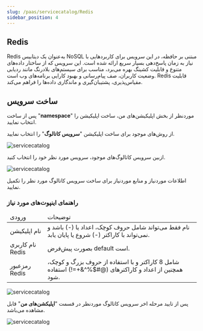```yaml
---
slug: /paas/servicecatalog/Redis
sidebar_position: 4
---
```

## Redis

Redis به‌عنوان یک دیتابیس NoSQL مبتنی بر حافظه، در این سرویس برای کاربردهایی با نیاز به زمان پاسخ‌دهی بسیار سریع ارائه شده است. این سرویس که از ساختار داده‌های متنوع و قابلیت کشینگ بهره می‌برد، مناسب برای سیستم‌های بلادرنگ مانند ردیابی وضعیت کاربران، صف پیام‌رسانی و بهبود کارایی برنامه‌های وب است.  Redis قابلیت مقیاس‌پذیری، پشتیبان‌گیری و ماندگاری داده‌ها را فراهم می‌کند.


## ساخت سرویس 

پس از ساخت "**namespace**" موردنظر از بخش اپلیکیشن‌های من، ساخت اپلیکیشن را انتخاب نمایید.

از روش‌های موجود برای ساخت اپلیکیشن "**سرویس کاتالوگ**" را انتخاب نمایید.

![servicecatalog](/img/servicecatalog/servicecatalog00.png)

ازبین سرویس کاتالوگ‌های موجود، سرویس مورد نظر خود را انتخاب کنید.

![servicecatalog](/img/servicecatalog/servicecatalog0.png)

اطلاعات موردنیاز و منابع موردنیاز برای ساخت سرویس کاتالوگ مورد نظر را تکمیل نمایید.

### راهنمای اینپوت‌های مورد نیاز



<table>
    <thead>
        <tr>
            <td>ورودی</td>
            <td>توضیحات</td>
        </tr>
    </thead>
    <tbody>
        <tr>
            <td>نام اپلیکیشن</td>
            <td>نام فقط می‌تواند شامل حروف کوچک، اعداد یا (-) باشد و نمی‌تواند با کاراکتر (-) شروع یا پایان یابد.</td>
        </tr>
        <tr>
            <td>نام کاربری Redis</td>
            <td>بصورت پیش‌فرض default است.</td>
        </tr>
        <tr>
            <td>رمزعبور Redis</td>
            <td>شامل 8 کاراکتر و با استفاده از حروف بزرگ و کوچک، همچنین از اعداد و کاراکتر‌های (@#$%^&+=!) استفاده شود.</td>
        </tr>
    </tbody>
</table>

![servicecatalog](/img/servicecatalog/servicecatalog7.png)

 پس از تایید مرحله اخر سرویس کاتالوگ موردنظر در قسمت "**اپلیکشن‌های من**" قابل مشاهده می‌باشد.
 
 ![servicecatalog](/img/servicecatalog/servicecatalog8.png)
